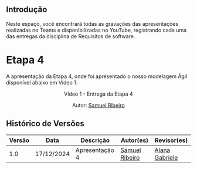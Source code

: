 ## Introdução

Neste espaço, você encontrará todas as gravações das apresentações realizadas no Teams e disponibilizadas no YouTube, registrando cada uma das entregas da disciplina de Requisitos de software.

# Etapa 4

A apresentação da Etapa 4, onde foi apresentado o nosso modelagem Ágil disponível abaixo em Vídeo 1.

<div style="text-align: center">
<p>Vídeo 1 - Entrega da Etapa 4</p>
</div>


<p style="text-align: center; font-size: 14px;">
    Autor: <a href="https://github.com/SamuelRicosta" target="_blank">Samuel Ribeiro</a> 
</p>

## Histórico de Versões

| Versão |    Data    | Descrição      | Autor(es)                                          | Revisor(es)                                        |
| ------ | :--------: | -------------- | -------------------------------------------------- | -------------------------------------------------- |
| 1.0    | 17/12/2024 | Apresentação 4   | [Samuel Ribeiro](https://github.com/SamuelRicosta) | [Alana Gabriele](https://github.com/alanagabriele)   |
